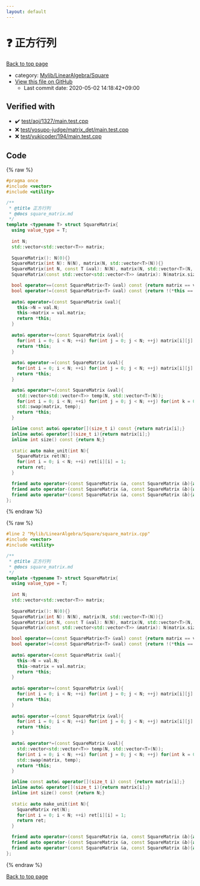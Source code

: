 ```yaml
---
layout: default
---
```


<!-- mathjax config similar to math.stackexchange -->
<script type="text/javascript" async
  src="https://cdnjs.cloudflare.com/ajax/libs/mathjax/2.7.5/MathJax.js?config=TeX-MML-AM_CHTML">
</script>
<script type="text/x-mathjax-config">
  MathJax.Hub.Config({
    TeX: { equationNumbers: { autoNumber: "AMS" }},
    tex2jax: {
      inlineMath: [ ['$','$'] ],
      processEscapes: true
    },
    "HTML-CSS": { matchFontHeight: false },
    displayAlign: "left",
    displayIndent: "2em"
  });
</script>

<script type="text/javascript" src="https://cdnjs.cloudflare.com/ajax/libs/jquery/3.4.1/jquery.min.js"></script>
<script src="https://cdn.jsdelivr.net/npm/jquery-balloon-js@1.1.2/jquery.balloon.min.js" integrity="sha256-ZEYs9VrgAeNuPvs15E39OsyOJaIkXEEt10fzxJ20+2I=" crossorigin="anonymous"></script>
<script type="text/javascript" src="../../../../assets/js/copy-button.js"></script>
<link rel="stylesheet" href="../../../../assets/css/copy-button.css" />


# :question: 正方行列

<a href="../../../../index.html">Back to top page</a>

* category: <a href="../../../../index.html#b58b3fdb1287502881e9117a37552614">Mylib/LinearAlgebra/Square</a>
* <a href="{{ site.github.repository_url }}/blob/master/Mylib/LinearAlgebra/Square/square_matrix.cpp">View this file on GitHub</a>
    - Last commit date: 2020-05-02 14:18:42+09:00




## Verified with

* :heavy_check_mark: <a href="../../../../verify/test/aoj/1327/main.test.cpp.html">test/aoj/1327/main.test.cpp</a>
* :x: <a href="../../../../verify/test/yosupo-judge/matrix_det/main.test.cpp.html">test/yosupo-judge/matrix_det/main.test.cpp</a>
* :x: <a href="../../../../verify/test/yukicoder/194/main.test.cpp.html">test/yukicoder/194/main.test.cpp</a>


## Code

<a id="unbundled"></a>
{% raw %}
```cpp
#pragma once
#include <vector>
#include <utility>

/**
 * @title 正方行列
 * @docs square_matrix.md
 */
template <typename T> struct SquareMatrix{
  using value_type = T;
  
  int N;
  std::vector<std::vector<T>> matrix;
  
  SquareMatrix(): N(0){}
  SquareMatrix(int N): N(N), matrix(N, std::vector<T>(N)){}
  SquareMatrix(int N, const T &val): N(N), matrix(N, std::vector<T>(N, val)){}
  SquareMatrix(const std::vector<std::vector<T>> &matrix): N(matrix.size()), matrix(matrix){}

  bool operator==(const SquareMatrix<T> &val) const {return matrix == val.matrix;}
  bool operator!=(const SquareMatrix<T> &val) const {return !(*this == val);}
  
  auto& operator=(const SquareMatrix &val){
    this->N = val.N;
    this->matrix = val.matrix;
    return *this;
  }
  
  auto& operator+=(const SquareMatrix &val){
    for(int i = 0; i < N; ++i) for(int j = 0; j < N; ++j) matrix[i][j] = matrix[i][j] + val[i][j];
    return *this;
  }
  
  auto& operator-=(const SquareMatrix &val){
    for(int i = 0; i < N; ++i) for(int j = 0; j < N; ++j) matrix[i][j] = matrix[i][j] - val[i][j];
    return *this;
  }

  auto& operator*=(const SquareMatrix &val){
    std::vector<std::vector<T>> temp(N, std::vector<T>(N));
    for(int i = 0; i < N; ++i) for(int j = 0; j < N; ++j) for(int k = 0; k < N; ++k) temp[i][j] = temp[i][j] + matrix[i][k] * val[k][j];
    std::swap(matrix, temp);
    return *this;
  }

  inline const auto& operator[](size_t i) const {return matrix[i];}
  inline auto& operator[](size_t i){return matrix[i];}
  inline int size() const {return N;}
  
  static auto make_unit(int N){
    SquareMatrix ret(N);
    for(int i = 0; i < N; ++i) ret[i][i] = 1;
    return ret;
  }

  friend auto operator+(const SquareMatrix &a, const SquareMatrix &b){auto ret = a; ret += b; return ret;}
  friend auto operator-(const SquareMatrix &a, const SquareMatrix &b){auto ret = a; ret -= b; return ret;}
  friend auto operator*(const SquareMatrix &a, const SquareMatrix &b){auto ret = a; ret *= b; return ret;}
};

```
{% endraw %}

<a id="bundled"></a>
{% raw %}
```cpp
#line 2 "Mylib/LinearAlgebra/Square/square_matrix.cpp"
#include <vector>
#include <utility>

/**
 * @title 正方行列
 * @docs square_matrix.md
 */
template <typename T> struct SquareMatrix{
  using value_type = T;
  
  int N;
  std::vector<std::vector<T>> matrix;
  
  SquareMatrix(): N(0){}
  SquareMatrix(int N): N(N), matrix(N, std::vector<T>(N)){}
  SquareMatrix(int N, const T &val): N(N), matrix(N, std::vector<T>(N, val)){}
  SquareMatrix(const std::vector<std::vector<T>> &matrix): N(matrix.size()), matrix(matrix){}

  bool operator==(const SquareMatrix<T> &val) const {return matrix == val.matrix;}
  bool operator!=(const SquareMatrix<T> &val) const {return !(*this == val);}
  
  auto& operator=(const SquareMatrix &val){
    this->N = val.N;
    this->matrix = val.matrix;
    return *this;
  }
  
  auto& operator+=(const SquareMatrix &val){
    for(int i = 0; i < N; ++i) for(int j = 0; j < N; ++j) matrix[i][j] = matrix[i][j] + val[i][j];
    return *this;
  }
  
  auto& operator-=(const SquareMatrix &val){
    for(int i = 0; i < N; ++i) for(int j = 0; j < N; ++j) matrix[i][j] = matrix[i][j] - val[i][j];
    return *this;
  }

  auto& operator*=(const SquareMatrix &val){
    std::vector<std::vector<T>> temp(N, std::vector<T>(N));
    for(int i = 0; i < N; ++i) for(int j = 0; j < N; ++j) for(int k = 0; k < N; ++k) temp[i][j] = temp[i][j] + matrix[i][k] * val[k][j];
    std::swap(matrix, temp);
    return *this;
  }

  inline const auto& operator[](size_t i) const {return matrix[i];}
  inline auto& operator[](size_t i){return matrix[i];}
  inline int size() const {return N;}
  
  static auto make_unit(int N){
    SquareMatrix ret(N);
    for(int i = 0; i < N; ++i) ret[i][i] = 1;
    return ret;
  }

  friend auto operator+(const SquareMatrix &a, const SquareMatrix &b){auto ret = a; ret += b; return ret;}
  friend auto operator-(const SquareMatrix &a, const SquareMatrix &b){auto ret = a; ret -= b; return ret;}
  friend auto operator*(const SquareMatrix &a, const SquareMatrix &b){auto ret = a; ret *= b; return ret;}
};

```
{% endraw %}

<a href="../../../../index.html">Back to top page</a>

